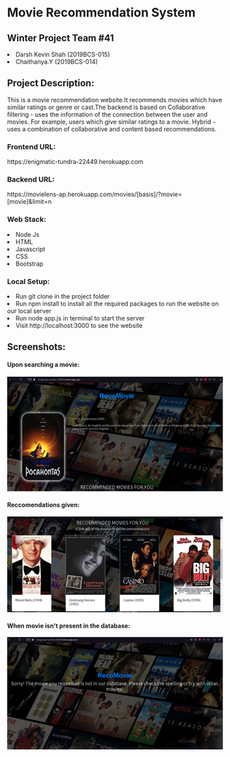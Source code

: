 <h1> Movie Recommendation System </h1>
  
<h2> Winter Project Team #41 </h2>
     <li> Darsh Kevin Shah (2019BCS-015) </li>
    <li> Chaithanya.Y (2019BCS-014) </li>
  
  <h2> Project Description: </h2>
  This is a movie recommendation website.It recommends movies which have similar ratings or genre or cast.The backend is based on
  Collaborative filtering - uses the information of the connection between the user and movies.
  For example, users which give similar ratings to a movie. Hybrid - uses a combination of collaborative and content based recommendations.
  
  <h3> Frontend URL: </h3>
  https://enigmatic-tundra-22449.herokuapp.com
  
  <h3> Backend URL: </h3>
  https://movielens-ap.herokuapp.com/movies/[basis]/?movie=[movie]&limit=n
 
 <h3> Web Stack: </h3>
   <li> Node Js </li>
   <li> HTML </li>
   <li> Javascript </li>
   <li> CSS </li>
   <li> Bootstrap </li>
 
   <h3> Local Setup: </h3>
  <li> Run git clone in the project folder </li>
  <li> Run npm install to install all the required packages to run the website on our local server </li>
  <li> Run node app.js in terminal to start the server </li>
  <li> Visit http://localhost:3000 to see the website </li>
 
  <h2> Screenshots: </h2>
  
  <h4> Upon searching a movie: <h4>
  <img src="https://github.com/darsh12shah/reco-movie/blob/main/movie%20info.png">
    
  <h4> Reccomendations given: </h4>
  <img src="https://github.com/darsh12shah/reco-movie/blob/main/Screenshot%20(5).png">

  <h4> When movie isn't present in the database: </h4>
  <img src="https://github.com/darsh12shah/reco-movie/blob/main/failure.png.png">

 
 
